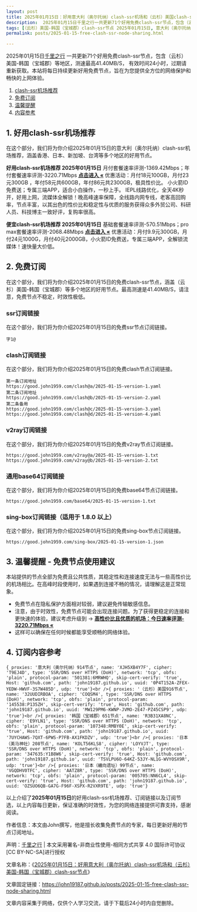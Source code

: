 ```yaml
---
layout: post
title: 2025年01月15日：好用意大利（奥尔托纳）clash-ssr机场和（云杉）美国clash-ssr节点
description:  2025年01月15日千里之行一共更新71个好用免费clash-ssr节点，包含（云杉）美国-韩国（宝城郡）等地区，测速最高41.40MB/S， 有效时间24小时，过期请重新获取。本站将每日持续更新好用免费节点，旨在为您提供全方位的网络保护和畅快的上网体验
tags: [（云杉）美国-韩国（宝城郡）clash-ssr节点 2025年01月15日, 意大利（奥尔托纳）好用clash-ssr机场推荐 2025年01月15日]
permalink: posts/2025-01-15-free-clash-ssr-node-sharing.html

---
```



2025年01月15日[千里之行](https://john19187.github.io) 一共更新71个好用免费clash-ssr节点，包含（云杉）美国-韩国（宝城郡）等地区，测速最高41.40MB/S， 有效时间24小时，过期请重新获取。本站将每日持续更新好用免费节点，旨在为您提供全方位的网络保护和畅快的上网体验。

1. [clash-ssr机场推荐](#1-好用clash-ssr机场推荐)
2. [免费订阅](#2-免费订阅)
3. [温馨提醒](#3-温馨提醒---免费节点使用建议)
4. [内容参考](#4-订阅内容参考)

## 1. 好用clash-ssr机场推荐

在这个部分，我们将为你介绍2025年01月15日的意大利（奥尔托纳）clash-ssr机场推荐，涵盖香港、日本、新加坡、台湾等多个地区的好用节点。

<div class="good cat1"><strong>好用clash-ssr机场推荐 2025年01月15日</strong> 月付套餐速率评测-1369.42Mbps；年付套餐速率评测-3220.71Mbps <strong><a href="https://good.john1959.com/lepl/2025-01-15" target="_blank">点击进入 «</a></strong> 优惠活动：月付18元100GB，月付23元300GB ，年付58元共600GB，年付86元共2300GB，极具性价比。 小火箭ID免费送；专属三端APP，适合小白操作，一秒上手。 IEPL线路优化，全天4K秒开，好用上网，流媒体全解锁！晚高峰速率保障，全线路内网专线，老客高回购率，节点丰富，以其出色的性价比和稳定性与优质的服务获得众多外贸公司、科研人员、科技博主一致好评，复购率很高。</div><div class="good cat2">

<strong>便宜clash-ssr机场推荐 2025年01月15日</strong> 基础套餐速率评测-570.51Mbps；pro max套餐速率评测-2068.48Mbps <strong><a href="https://good.john1959.com/cheap/2025-01-15" target="_blank">点击进入 «</a></strong> 优惠活动：月付9.9元300GB，月付24元1000G，月付40元2000GB，小火箭ID免费送，专属三端APP，全解锁流媒体！速快量大价低。</div>

## 2. 免费订阅

在这个部分，我们将为你介绍2025年01月15日的免费clash-ssr节点，涵盖（云杉）美国-韩国（宝城郡）等多个地区的好用节点。最高测速是41.40MB/S，请注意，免费节点不稳定，时效性极低。

### ssr订阅链接

在这个部分，我们将为你介绍2025年01月15日的免费ssr节点订阅链接。

```
字1@
```

### clash订阅链接

在这个部分，我们将为你介绍2025年01月15日的免费clash节点订阅链接。

```
第一条订阅地址
https://good.john1959.com/clash@a/2025-01-15-version-1.yaml
第二条订阅地址
https://good.john1959.com/clash@b/2025-01-15-version-2.yaml
第二条备用
https://good.john1959.com/clash@c/2025-01-15-version-3.yaml
https://good.john1959.com/clash@d/2025-01-15-version-4.yaml
```

### v2ray订阅链接

在这个部分，我们将为你介绍2025年01月15日的免费v2ray节点订阅链接。

```
https://good.john1959.com/v2ray@a/2025-01-15-version-1.txt
https://good.john1959.com/v2ray@b/2025-01-15-version-2.txt
```

### 通用base64订阅链接

在这个部分，我们将为你介绍2025年01月15日的免费base64节点订阅链接。

```
https://good.john1959.com/base64/2025-01-15-version-1.txt
```

### sing-box订阅链接（适用于 1.8.0 以上）

在这个部分，我们将为你介绍2025年01月15日的免费sing-box节点订阅链接。

```
https://good.john1959.com/sing-box/2025-01-15-version-1.json
```

## 3. 温馨提醒 - 免费节点使用建议

本站提供的节点全部为免费且公共性质，其稳定性和连接速度无法与一些高性价比的机场相比。在高峰时段使用时，如果遇到连接不畅的情况，请理解这是正常现象。

- 免费节点在隐私保护方面相对较弱，建议避免传输敏感信息。
- 注意，由于时效性，免费节点可能会出现连接问题。为了获得更稳定的连接和更快速的体验，建议考虑升级到 → <strong>[高性价比且优质的机场：今日速率评测- 3220.71Mbps «](https://good.john1959.com/lepl/2025-01-15)</strong>
- 这样可以确保在任何时候都能享受顺畅的网络体验。

## 4. 订阅内容参考

```
{ proxies: '意大利（奥尔托纳）914节点', name: 'XJH5XB4Y7F', cipher: 'T9EJ4D', type: 'SSR/DNS over HTTPS (DoH)', network: 'tcp', obfs: 'plain', protocol-param: '501381:6MRWHQ', skip-cert-verify: 'true', Host: 'github.com', path: 'john19187.github.io', uuid: '0P4T152A-ZFEX-YEDW-HWVF-3S7W485D', udp: 'true'}<br />{ proxies: '（云杉）美国916节点', name: '32UUDIRBOA', cipher: 'COQSM4', type: 'SSR/DNS over HTTPS (DoH)', network: 'tcp', obfs: 'plain', protocol-param: '145538:P135ZH', skip-cert-verify: 'true', Host: 'github.com', path: 'john19187.github.io', uuid: 'MW129PM6-KWNP-JVMO-2E47-PZ45CSP9', udp: 'true'}<br />{ proxies: '韩国（宝城郡）651节点', name: 'R3B31XA8NC', cipher: 'E9YLN1', type: 'SSR/DNS over HTTPS (DoH)', network: 'tcp', obfs: 'plain', protocol-param: '107348:RMBY0E', skip-cert-verify: 'true', Host: 'github.com', path: 'john19187.github.io', uuid: '7UYCHAWS-7QXT-6PWS-P7FB-AX1FKDZV', udp: 'true'}<br />{ proxies: '日本（美马神社）208节点', name: 'KOLT56KLS8', cipher: 'LOYVJT', type: 'SSR/DNS over HTTPS (DoH)', network: 'tcp', obfs: 'plain', protocol-param: '347635:Y1B8W6', skip-cert-verify: 'true', Host: 'github.com', path: 'john19187.github.io', uuid: 'TSVLPU6O-64KZ-53JY-NL1G-WVYOSX9R', udp: 'true'}<br />{ proxies: '日本（纏向遗址）99节点', name: 'VGQDHV0TFC', cipher: 'AATZ8R', type: 'SSR/DNS over HTTPS (DoH)', network: 'tcp', obfs: 'plain', protocol-param: '005705:NN6CL4', skip-cert-verify: 'true', Host: 'github.com', path: 'john19187.github.io', uuid: 'OZSUO6QB-GA7G-F96F-XSPX-R2VXR9TE', udp: 'true'}
```

以上介绍了<strong>2025年01月15日</strong>的好用clash-ssr机场推荐、订阅链接以及订阅节选，以上内容每日更新，保证准确的时效性，为您的网络连接提供可靠支持，感谢阅读。

作者信息：本文由John撰写，他是擅长收集免费节点的专家，每日更新好用的节点订阅地址。

声明：[千里之行](https://john19187.github.io) | 本文采用署名-非商业性使用-相同方式共享 4.0 国际许可协议[CC BY-NC-SA]进行授权

文章名称：《[2025年01月15日：好用意大利（奥尔托纳）clash-ssr机场和（云杉）美国-韩国（宝城郡）clash-ssr节点](https://john19187.github.io/posts/2025-01-15-free-clash-ssr-node-sharing.html)》

文章固定链接：https://john19187.github.io/posts/2025-01-15-free-clash-ssr-node-sharing.html

文章内容采集于网络，仅供个人学习交流，请于下载后24小时内自觉删除。
